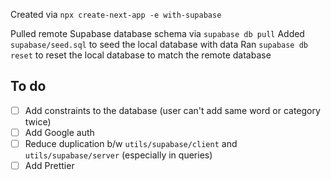 Created via `npx create-next-app -e with-supabase`

Pulled remote Supabase database schema via `supabase db pull`
Added `supabase/seed.sql` to seed the local database with data
Ran `supabase db reset` to reset the local database to match the remote database

## To do

- [ ] Add constraints to the database (user can't add same word or category twice)
- [ ] Add Google auth
- [ ] Reduce duplication b/w `utils/supabase/client` and `utils/supabase/server` (especially in queries)
- [ ] Add Prettier
